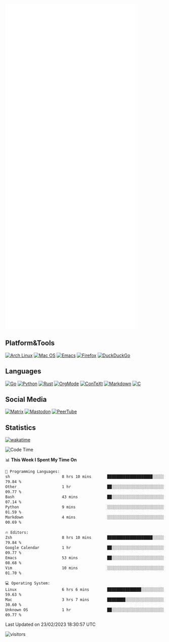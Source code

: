 ![Metrics](https://github.com/SteamedFish/SteamedFish/blob/master/github-metrics.svg)

## Platform&Tools

[![Arch Linux](https://img.shields.io/badge/ArchLinux-1793D1?logo=arch-linux&logoColor=fff&style=flat-square)](https://archlinux.org/)
[![Mac OS](https://img.shields.io/badge/MacOS-000000?style=flat-square&logo=macos&logoColor=F0F0F0)](https://www.apple.com/macos/)
[![Emacs](https://img.shields.io/badge/Emacs-%237F5AB6.svg?&style=flat-square&logo=gnu-emacs&logoColor=white)](https://www.gnu.org/software/emacs/)
[![Firefox](https://img.shields.io/badge/Firefox-FF7139?style=flat-square&logo=Firefox-Browser&logoColor=white)](https://firefox.com/)
[![DuckDuckGo](https://img.shields.io/badge/DuckDuckGo-DE5833?style=flat-square&logo=DuckDuckGo&logoColor=white)](https://duckduckgo.com/)

## Languages

[![Go](https://img.shields.io/badge/Golang-%2300ADD8.svg?style=flat-square&logo=go&logoColor=white)](https://golang.org/)
[![Python](https://img.shields.io/badge/Python-3670A0?style=flat-square&logo=python&logoColor=ffdd54)](https://www.python.org/)
[![Rust](https://img.shields.io/badge/Rust-%23000000.svg?style=flat-square&logo=rust&logoColor=white)](https://www.rust-lang.org/)
[![OrgMode](https://img.shields.io/badge/OrgMode-%23000000.svg?style=flat-square&logo=org&logoColor=white)](https://orgmode.org/)
[![ConTeXt](https://img.shields.io/badge/ConTeXt-%23008080.svg?style=flat-square&logo=latex&logoColor=white)](https://contextgarden.net/)
[![Markdown](https://img.shields.io/badge/MarkDown-%23000000.svg?style=flat-square&logo=markdown&logoColor=white)](https://daringfireball.net/projects/markdown/)
[![C](https://img.shields.io/badge/C-%2300599C.svg?style=flat-square&logo=c&logoColor=white)](https://www.iso.org/standard/74528.html)

## Social Media
<!--[![Telegram](https://img.shields.io/badge/SteamedFish-2CA5E0?style=social&logo=telegram&logoColor=white)](https://t.me/SteamedFish)-->

[![Matrix](https://img.shields.io/badge/SteamedFish-2CA5E0?style=social&logo=matrix&logoColor=black)](https://matrix.to/#/@i:steamedfish.org)
[![Mastodon](https://img.shields.io/mastodon/follow/109596467238113271?domain=https%3A%2F%2Fmastodon.steamedfish.org%2F&style=social)](https://steamedfish.org/@SteamedFish)
[![PeerTube](https://img.shields.io/badge/PeerTube-23000000.svg?logo=peertube&style=social)](https://peertube.steamedfish.org/)

## Statistics
[![wakatime](https://wakatime.com/badge/user/168280d6-fcf2-4b4f-ad3a-dc4612f35b38.svg)](https://wakatime.com/@168280d6-fcf2-4b4f-ad3a-dc4612f35b38)

<!--START_SECTION:waka-->
![Code Time](http://img.shields.io/badge/Code%20Time-2%2C313%20hrs%208%20mins-blue)

📊 **This Week I Spent My Time On** 

```text
💬 Programming Languages: 
sh                       8 hrs 10 mins       ████████████████████░░░░░   79.84 % 
Other                    1 hr                ██░░░░░░░░░░░░░░░░░░░░░░░   09.77 % 
Bash                     43 mins             ██░░░░░░░░░░░░░░░░░░░░░░░   07.14 % 
Python                   9 mins              ░░░░░░░░░░░░░░░░░░░░░░░░░   01.59 % 
Markdown                 4 mins              ░░░░░░░░░░░░░░░░░░░░░░░░░   00.69 % 

🔥 Editors: 
Zsh                      8 hrs 10 mins       ████████████████████░░░░░   79.84 % 
Google Calendar          1 hr                ██░░░░░░░░░░░░░░░░░░░░░░░   09.77 % 
Emacs                    53 mins             ██░░░░░░░░░░░░░░░░░░░░░░░   08.68 % 
Vim                      10 mins             ░░░░░░░░░░░░░░░░░░░░░░░░░   01.70 % 

💻 Operating System: 
Linux                    6 hrs 6 mins        ███████████████░░░░░░░░░░   59.63 % 
Mac                      3 hrs 7 mins        ████████░░░░░░░░░░░░░░░░░   30.60 % 
Unknown OS               1 hr                ██░░░░░░░░░░░░░░░░░░░░░░░   09.77 % 
```


 Last Updated on 23/02/2023 18:30:57 UTC
<!--END_SECTION:waka-->

![visitors](https://visitor-badge.laobi.icu/badge?page_id=SteamedFish.SteamedFish)
